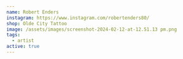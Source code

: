 ```yaml
---
name: Robert Enders
instagram: https://www.instagram.com/robertenders80/
shop: Olde City Tattoo
image: /assets/images/screenshot-2024-02-12-at-12.51.13 pm.png
tags:
  - artist
active: true
---
```

